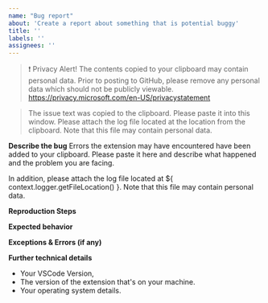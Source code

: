```yaml
---
name: "Bug report"
about: 'Create a report about something that is potential buggy'
title: ''
labels: ''
assignees: ''
---
```


>❗ Privacy Alert! The contents copied to your clipboard may contain personal data. Prior to posting to GitHub, please remove any personal data which should not be publicly viewable. https://privacy.microsoft.com/en-US/privacystatement

> The issue text was copied to the clipboard.  Please paste it into this window. Please attach the log file located at the location from the clipboard. Note that this file may contain personal data.

**Describe the bug**
Errors the extension may have encountered have been added to your clipboard. Please paste it here and describe what happened and the problem you are facing.

In addition, please attach the log file located at ${ context.logger.getFileLocation() }. Note that this file may contain personal data.

**Reproduction Steps**

**Expected behavior**

**Exceptions & Errors (if any)**

**Further technical details**
- Your VSCode Version,
- The version of the extension that's on your machine.
- Your operating system details.